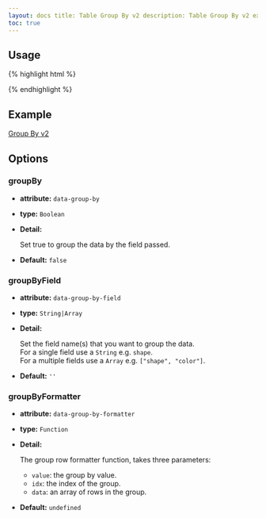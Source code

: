 ```yaml
---
layout: docs title: Table Group By v2 description: Table Group By v2 extension of Bootstrap Table. group: extensions
toc: true
---
```


## Usage

{% highlight html %}
<link rel="stylesheet" src="extensions/group-by-v2/bootstrap-table-group-by.css">
<script src="extensions/group-by-v2/bootstrap-table-group-by.js"></script>
{% endhighlight %}

## Example

[Group By v2](https://examples.bootstrap-table.com/#extensions/group-by-v2.html)

## Options

### groupBy

- **attribute:** `data-group-by`

- **type:** `Boolean`

- **Detail:**

  Set true to group the data by the field passed.

- **Default:** `false`

### groupByField

- **attribute:** `data-group-by-field`

- **type:** `String|Array`

- **Detail:**

  Set the field name(s) that you want to group the data.  
  For a single field use a `String` e.g. `shape`.   
  For a multiple fields use a `Array` e.g. `["shape", "color"]`.

- **Default:** `''`

### groupByFormatter

- **attribute:** `data-group-by-formatter`

- **type:** `Function`

- **Detail:**

  The group row formatter function, takes three parameters:

    * `value`: the group by value.
    * `idx`: the index of the group.
    * `data`: an array of rows in the group.

- **Default:** `undefined`
